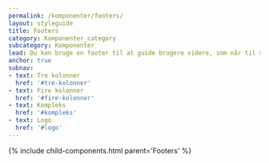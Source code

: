 ```yaml
---
permalink: /komponenter/footers/
layout: styleguide
title: Footers
category: Komponenter_category
subcategory: Komponenter
lead: Du kan bruge en footer til at guide brugere videre, som når til sidens bund uden at finde det, de søgte.
anchor: true
subnav:
- text: Tre kolonner
  href: '#tre-kolonner'
- text: Fire kolonner
  href: '#fire-kolonner'
- text: Kompleks
  href: '#kompleks'
- text: Logo
  href: '#logo'
---
```

{% include child-components.html parent='Footers' %}

